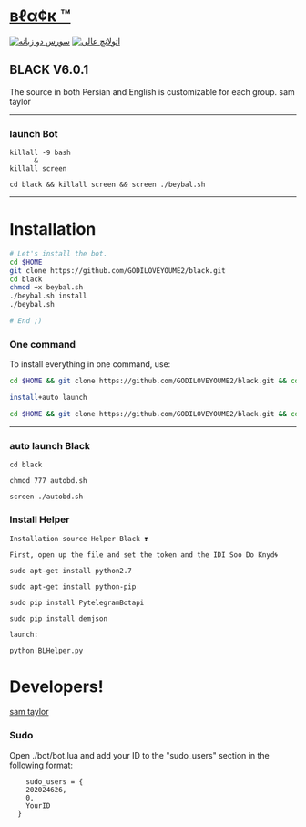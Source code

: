# [вℓα¢к ™](https://telegram.me/GODILOVEYOUME2)

[![سورس دو زبانه](http://img.shields.io/badge/Secure%20Black-v6.0.1-00aced.svg)](https://telegram.me/teamonlinebot)
[![اتولانچ عالی](https://img.shields.io/badge/💬%20Telegram-Secure-00aced.svg)](https://telegram.me/GODILOVEYOUME2)

## BLACK V6.0.1

The source in both Persian and English is customizable for each group.   sam taylor

* * *

### launch Bot

```
killall -9 bash
      &
killall screen

cd black && killall screen && screen ./beybal.sh 
```

* * *


# Installation


```sh
# Let's install the bot.
cd $HOME
git clone https://github.com/GODILOVEYOUME2/black.git
cd black
chmod +x beybal.sh
./beybal.sh install
./beybal.sh 

# End ;)
```
### One command
To install everything in one command, use:
```sh
cd $HOME && git clone https://github.com/GODILOVEYOUME2/black.git && cd black && chmod +x beybal.sh && ./beybal.sh install && ./beybal.sh

install+auto launch

cd $HOME && git clone https://github.com/GODILOVEYOUME2/black.git && cd black && chmod +x beybal.sh && ./beybal.sh install && chmod 777 autobd.sh && screen ./autobd.sh
```

* * *

### auto launch Black
```
cd black

chmod 777 autobd.sh

screen ./autobd.sh
```
  
### Install Helper
```
Installation source Helper Black ❣️

First, open up the file and set the token and the IDI Soo Do Knyd🌀

sudo apt-get install python2.7

sudo apt-get install python-pip

sudo pip install PytelegramBotapi

sudo pip install demjson

launch:

python BLHelper.py 
```
  

# Developers!

[sam taylor](https://github.com/GODILOVEYOUME2)


### Sudo

Open ./bot/bot.lua and add your ID to the "sudo_users" section in the following format:
```
    sudo_users = {
    202024626,
    0,
    YourID
  }
